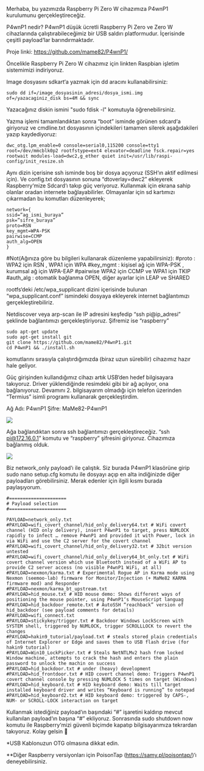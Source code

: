 Merhaba, bu yazımızda Raspberry Pi Zero W cihazımıza P4wnP1 kurulumunu gerçekleştireceğiz.

P4wnP1 nedir? P4wnP1 düşük ücretli Raspberry Pi Zero ve Zero W cihazlarında çalıştırabileceğimiz bir USB saldırı platformudur. İçerisinde çeşitli payload‘lar barındırmaktadır.

Proje linki: https://github.com/mame82/P4wnP1/

Öncelikle Raspberry Pi Zero W cihazımız için linkten Raspbian işletim sistemimizi indiriyoruz.

Image dosyasını sdkart‘a yazmak için dd aracını kullanabilirsiniz:

~~~
sudo dd if=/image_dosyasinin_adresi/dosya_ismi.img of=/yazacaginiz_disk bs=4M && sync
~~~
>
Yazacağınız diskin ismini "sudo fdisk -l" komutuyla öğrenebilirsiniz.

Yazma işlemi tamamlandıktan sonra “boot” isminde görünen sdcard‘a giriyoruz ve cmdline.txt dosyasının içindekileri tamamen silerek aşağıdakileri yazıp kaydediyoruz:

~~~
dwc_otg.lpm_enable=0 console=serial0,115200 console=tty1 root=/dev/mmcblk0p2 rootfstype=ext4 elevator=deadline fsck.repair=yes rootwait modules-load=dwc2,g_ether quiet init=/usr/lib/raspi-config/init_resize.sh
~~~

Aynı dizin içerisine ssh isminde boş bir dosya açıyoruz (SSH‘ın aktif edilmesi için). Ve config.txt dosyasının sonuna “dtoverlay=dwc2” ekleyerek Raspberry‘mize Sdcard‘ı takıp güç veriyoruz. Kullanmak için ekrana sahip olanlar oradan internete bağlayabilirler. Olmayanlar için sd kartımızı çıkarmadan bu komutları düzenleyerek;

~~~
network={
ssid=”ag_ismi_buraya”
psk=”sifre_buraya”
proto=RSN
key_mgmt=WPA-PSK
pairwise=CCMP
auth_alg=OPEN
}
~~~

#Not(Ağınıza göre bu bilgileri kullanarak düzenleme yapabilirsiniz):
#proto : WPA2 için RSN , WPA1 için WPA
#key_mgmt : kişisel ağ için WPA-PSK , kurumsal ağ için WPA-EAP
#pairwise WPA2 için CCMP ve WPA1 için TKIP
#auth_alg : otomatik bağlanma OPEN, diğer ayarlar için LEAP ve SHARED

rootfs‘deki /etc/wpa_supplicant dizini içerisinde bulunan “wpa_supplicant.conf” ismindeki dosyaya ekleyerek internet bağlantımızı gerçekleştirebiliriz.

Netdiscover veya arp-scan ile IP adresini keşfedip “ssh pi@ip_adresi” şeklinde bağlantımızı gerçekleştiriyoruz. Şifremiz ise “raspberry”

~~~
sudo apt-get update
sudo apt-get install git
git clone https://github.com/mame82/P4wnP1.git
cd P4wnP1 && ./install.sh
~~~

komutlarını sırasıyla çalıştırdığımızda (biraz uzun sürebilir) cihazımız hazır hale geliyor.

Güç girişinden kullandığımız cihazı artık USB‘den hedef bilgisayara takıyoruz. Driver yüklendiğinde resimdeki gibi bir ağ açılıyor, ona bağlanıyoruz. Devamını 2. bilgisayarım olmadığı için telefon üzerinden “Termius” isimli programı kullanarak gerçekleştirdim.

Ağ Adı: P4wnP1
Şifre: MaMe82-P4wnP1

![](https://i1.wp.com/imguploads.net/images/2019/01/10/WhatsApp-Image-2019-01-10-at-21.06.58.jpg)

Ağa bağlandıktan sonra ssh bağlantımızı gerçekleştireceğiz. “ssh pi@172.16.0.1” komutu ve “raspberry” şifresini giriyoruz. Cihazımıza bağlanmış olduk.

![](https://i0.wp.com/imguploads.net/images/2019/01/10/WhatsApp-Image-2019-01-10-at-21.06.581.jpg)

Biz network_only payload‘ı ile çalıştık. Siz burada P4wnP1 klasörüne girip sudo nano setup.cfg komutu ile dosyayı açıp en alta indiğinizde diğer payloadları görebilirsiniz.
Merak edenler için ilgili kısmı burada paylaşıyorum.

~~~
#=====================
# Payload selection
#=====================

PAYLOAD=network_only.txt
#PAYLOAD=wifi_covert_channel/hid_only_delivery64.txt # WiFi covert channel (HID only delivery), insert P4wnP1 to target, press NUMLOCK rapidly to infect … remove P4wnP1 and provided it with Power, lock in via WiFi and use the C2 server for the covert channel
#PAYLOAD=wifi_covert_channel/hid_only_delivery32.txt # 32bit version untested
#PAYLOAD=wifi_covert_channel/hid_only_delivery64_bt_only.txt # WiFi covert channel version which use Bluetooth instead of a WiFi AP to provide C2 server access (no visible P4wnP1 WiFi, at all)
#PAYLOAD=nexmon/karma.txt # Experimental Rogue AP in Karma mode using Nexmon (seemoo-lab) firmware for Monitor/Injection (+ MaMe82 KARMA firmware mod) and Responder
#PAYLOAD=nexmon/karma_bt_upstream.txt
#PAYLOAD=hid_mouse.txt # HID mouse demo: Shows different ways of positioning the mouse pointer, using P4wnP1‘s MouseScript languag
#PAYLOAD=hid_backdoor_remote.txt # AutoSSH “reachback” version of hid_backdoor (see payload comments for details)
#PAYLOAD=wifi_connect.txt
#PAYLOAD=stickykey/trigger.txt # Backdoor Windows LockScreen with SYSTEM shell, triggered by NUMLOCK, trigger SCROLLLOCK to revert the changes
#PAYLOAD=hakin9_tutorial/payload.txt # steals stored plain credentials of Internet Explorer or Edge and saves them to USB flash drive (for hakin9 tutorial)
#PAYLOAD=Win10_LockPicker.txt # Steals NetNTLMv2 hash from locked Window machine, attempts to crack the hash and enters the plain password to unlock the machin on success
#PAYLOAD=hid_backdoor.txt # under (heavy) development
#PAYLOAD=hid_frontdoor.txt # HID covert channel demo: Triggers P4wnP1 covert channel console by pressing NUMLOCK 5 times on target (Windows)
#PAYLOAD=hid_keyboard.txt # HID keyboard demo: Waits till target installed keyboard driver and writes “Keyboard is running” to notepad
#PAYLOAD=hid_keyboard2.txt # HID keyboard demo: triggered by CAPS-, NUM- or SCROLL-LOCK interaction on target
~~~
Kullanmak istediğiniz payload‘ın başındaki “#” işaretini kaldırıp mevcut kullanılan payload‘ın başına “#” ekliyoruz. Sonrasında sudo shutdown now komutu ile Raspberry‘mizi güvenli biçimde kapatıp bilgisayarımıza tekrardan takıyoruz. Kolay gelsin 🙂

>
*USB Kablonuzun OTG olmasına dikkat edin.
>
**Diğer Raspberry versiyonları için PoisonTap (https://samy.pl/poisontap/)‘ı deneyebilirsiniz.
